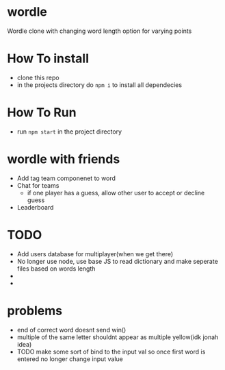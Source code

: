# wordle
Wordle clone with changing word length option for varying points

# How To install
 - clone this repo
 - in the projects directory do `npm i` to install all dependecies

 # How To Run
 - run `npm start` in the project directory

# wordle with friends
 - Add tag team componenet to word
 - Chat for teams
    - if one player has a guess, allow other user to accept or decline guess
 - Leaderboard

# TODO
 - Add users database for multiplayer(when we get there)
 - No longer use node, use base JS to read dictionary and make seperate files based on words length
 - 
 - 

 # problems
 - end of correct word doesnt send win()
 - multiple of the same letter shouldnt appear as multiple yellow(idk jonah idea)
 - TODO make some sort of bind to the input val so once first word is entered no longer change input value


